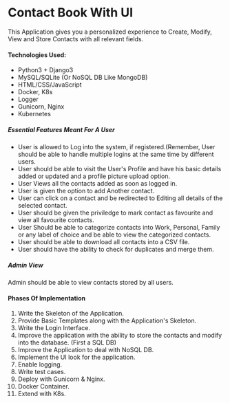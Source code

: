 # Contact Book With UI

This Application gives you a personalized experience to Create, Modify, View and Store Contacts with all relevant fields.


#### Technologies Used:

- Python3 + Django3  
- MySQL/SQLite (Or NoSQL DB Like MongoDB)  
- HTML/CSS/JavaScript  
- Docker, K8s
- Logger  
- Gunicorn, Nginx 
- Kubernetes  


##### Essential Features Meant For A User 

- User is allowed to Log into the system, if registered.(Remember, User should be able to handle multiple logins at the same time by different users.  
- User should be able to visit the User's Profile and have his basic details added or updated and a profile picture upload option.  
- User Views all the contacts added as soon as logged in.  
- User is given the option to add Another contact.  
- User can click on a contact and be redirected to Editing all details of the selected contact.  
- User should be given the priviledge to mark contact as favourite and view all favourite contacts.  
- User Should be able to categorize contacts into Work, Personal, Family or any label of choice and be able to view the categorized contacts.  
- User should be able to download all contacts into a CSV file.  
- User should have the ability to check for duplicates and merge them.  


##### Admin View 

Admin should be able to view contacts stored by all users.  


#### Phases Of Implementation 

1. Write the Skeleton of the Application.  
2. Provide Basic Templates along with the Application's Skeleton.  
3. Write the Login Interface.  
4. Improve the application with the ability to store the contacts and modify into the database. (First a SQL DB)  
5. Improve the Application to deal with NoSQL DB.   
6. Implement the UI look for the application.
7. Enable logging.   
8. Write test cases.  
9. Deploy with Gunicorn & Nginx.
10. Docker Container.  
11. Extend with K8s.  
